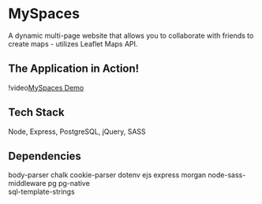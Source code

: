 # MySpaces

A dynamic multi-page website that allows you to collaborate with friends to create maps - utilizes Leaflet Maps API.

## The Application in Action!

!video[MySpaces Demo](public/images/MySpaces.webm)

## Tech Stack

Node, Express, PostgreSQL, jQuery, SASS

## Dependencies

body-parser
chalk
cookie-parser
dotenv 
ejs
express
morgan
node-sass-middleware
pg
pg-native   
sql-template-strings
